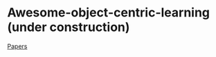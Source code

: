 # Awesome-object-centric-learning (under construction)
[Papers](https://drive.google.com/drive/folders/1qKZNfCxwNu1SLFdqT7kgXI_sKbL16HBa?usp=sharing)
